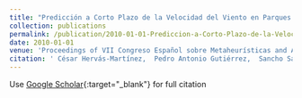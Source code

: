 ```yaml
---
title: "Predicción a Corto Plazo de la Velocidad del Viento en Parques Eólicos Mediante Redes Evolutivas de Unidades Producto"
collection: publications
permalink: /publication/2010-01-01-Prediccion-a-Corto-Plazo-de-la-Velocidad-del-Viento-en-Parques-Eolicos-Mediante-Redes-Evolutivas-de-Unidades-Producto
date: 2010-01-01
venue: 'Proceedings of VII Congreso Español sobre Metaheurísticas and Algoritmos Evolutivos y Bioinspirados (MAEB2010)'
citation: ' César Hervás-Martínez,  Pedro Antonio Gutiérrez,  Sancho Salcedo-Sanz,  E. Ortíz García,  A. Portilla Figueras,  L. Prieto, &quot;Predicción a Corto Plazo de la Velocidad del Viento en Parques Eólicos Mediante Redes Evolutivas de Unidades Producto.&quot; Proceedings of VII Congreso Español sobre Metaheurísticas and Algoritmos Evolutivos y Bioinspirados (MAEB2010), Vol. (), 2010, pp. 235-242.'
---
```

Use [Google Scholar](https://scholar.google.com/scholar?q=Predicci&#x27;on+a+Corto+Plazo+de+la+Velocidad+del+Viento+en+Parques+E&#x27;olicos+Mediante+Redes+Evolutivas+de+Unidades+Producto){:target="_blank"} for full citation